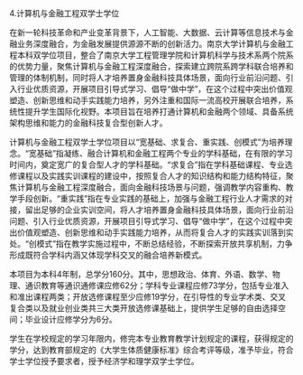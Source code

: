4.计算机与金融工程双学士学位

在新一轮科技革命和产业变革背景下，人工智能、大数据、云计算等信息技术与金融业务深度融合，为金融发展提供源源不断的创新活力。南京大学计算机与金融工程本科双学位项目，整合了南京大学工程管理学院和计算机科学与技术系两个院系的优势力量，聚焦计算机与金融工程深度融合，探索建立跨院系跨学科联合培养和管理的体制机制，同时将人才培养置身金融科技具体场景，面向行业前沿问题、引入行业优质资源，开展项目引导式学习、倡导“做中学”，在这个过程中突出价值观塑造、创新思维和动手实践能力培养，另外注重和国际一流高校开展联合培养，系统性提升学生国际化视野。本项目旨在培养打通计算机和金融两个领域、具备系统架构思维和能力的金融科技复合型创新人才。

计算机与金融工程双学士学位项目以“宽基础、求复合、重实践、创模式”为培养理念。“宽基础”指凝练、融合计算机和金融工程两个专业的学科基础，在有限的学习时间内，奠定宽广的复合型人才的学科基础。“求复合”指在学科基础课程、专业选修课程以及实践实训课程的建设中，按照复合人才的知识结构和能力结构特征，聚焦计算机与金融工程深度融合，面向金融科技场景与问题，强调教学内容重构、教学手段创新。“重实践”指在专业实践的基础上，加强与金融工程行业人才需求的对接，留出足够的企业实训空间，将人才培养置身金融科技具体场景，面向行业前沿问题、引入行业优质资源，开展项目引导式学习、倡导“做中学”，在这个过程中突出价值观塑造、创新思维和动手实践能力培养，从而将复合人才的实践实训落到实处。“创模式”指在教学实施过程中，不断总结经验，不断探索开放共享机制，力争形成既符合学科内涵又体现学科交叉的融合培养新模式。

本项目为本科4年制，总学分160分。其中，思想政治、体育、外语、数学、物理、通识教育等通识通修课应修62分；学科专业课程应修73学分，包括专业准入和准出课程两类；开放选修课程至少应修19学分，在引导性的专业学术类、交叉复合类以及就业创业类共三大类开放选修课基础上，提供学生足够的自由选择空间；毕业设计应修学分为6分。

学生在学校规定的学习年限内，修完本专业教育教学计划规定的课程，获得规定的学分，达到教育部规定的《大学生体质健康标准》综合考评等级，准予毕业，符合学士学位授予要求者，授予经济学和理学双学士学位。